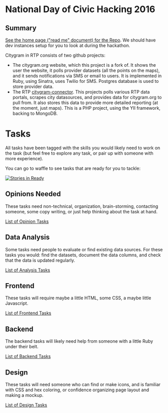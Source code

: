 National Day of Civic Hacking 2016
==================================

Summary
-------

[See the home page ("read me" document) for the Repo](https://github.com/codefordurham/citygram). We should have dev instances setup for you to look at during the hackathon.

Citygram in RTP consists of two github projects:
 * The citygram.org website, which this project is a fork of. It shows the user the website, it polls provider datasets (all the points on the maps), and it sends notifications via SMS or email to users. It is implemented in Ruby, using Sinatra, uses Twilio for SMS. Postgres database is used to store provider data.
 * The RTP [citygram-connector](https://github.com/nigelterry/Citygram-Connector). This projects polls various RTP data portals, scrapes city datasources, and provides data for citygram.org to pull from. It also stores this data to provide more detailed reporting (at the moment, just maps). This is a PHP project, using the YII framework, backing to MongoDB.

Tasks
=====

All tasks have been tagged with the skills you would likely need to work on the
task (but feel free to explore any task, or pair up with someone with more
experience).


You can go to waffle to see tasks that are ready for you to tackle:

[![Stories in Ready](https://badge.waffle.io/codefordurham/citygram.svg?label=ready&title=Ready)](http://waffle.io/codefordurham/citygram)

Opinions Needed
---------------

These tasks need non-technical, organization, brain-storming, contacting
someone, some copy writing, or just help thinking about the task at hand.

[List of Opinion Tasks](https://github.com/dsummersl/citygram/labels/Opinions%20Needed)


Data Analysis
-------------

Some tasks need people to evaluate or find existing data sources. For these tasks you would: find the datasets, document the data columns, and check that the data is updated regularly.

[List of Analysis Tasks](https://github.com/dsummersl/citygram/labels/Analysis)

Frontend
--------

These tasks will require maybe a little HTML, some CSS, a maybe little Javascript.

[List of Frontend Tasks](https://github.com/dsummersl/citygram/labels/Frontend)

Backend
-------

The backend tasks will likely need help from someone with a little Ruby under
their belt.

[List of Backend Tasks](https://github.com/dsummersl/citygram/labels/Backend)

Design
------

These tasks will need someone who can find or make icons, and is familiar with
CSS and hex coloring, or confidence organizing page layout and making a mockup.

[List of Design Tasks](https://github.com/dsummersl/citygram/labels/Design)
